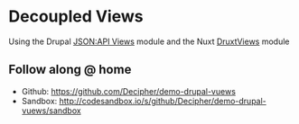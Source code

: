 # Decoupled Views

Using the Drupal [JSON:API Views](https://www.drupal.org/project/jsonapi_views) module
and the Nuxt [DruxtViews](https://views/druxtjs.org) module


## Follow along @ home

* Github: https://github.com/Decipher/demo-drupal-vuews
* Sandbox: http://codesandbox.io/s/github/Decipher/demo-drupal-vuews/sandbox
